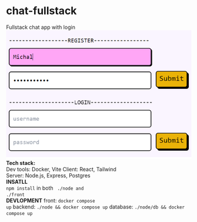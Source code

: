 # chat-fullstack

Fullstack chat app with login
<img src='./screenshot.png' />
<br />
<b>Tech stack: </b> <br />
Dev tools: Docker, Vite
Client: React, Tailwind<br />
Server: Node.js, Express, Postgres <br />
<b>INSATLL</b><br />
<code>npm install</code> in both <code> ./node and ./front </code>
<br />
<b>DEVLOPMENT</b>
front: <code>docker compose up</code>
backend: <code>./node && docker compose up</code>
database: <code>./node/db && docker compose up</code>
